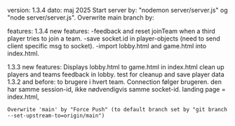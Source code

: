version: 1.3.4
dato: maj 2025
Start server by: "nodemon server/server.js" og "node server/server.js".
Overwrite main branch by: 

features: 
1.3.4 new features:
    -feedback and reset joinTeam when a third player tries to join a team.
    -save socket.id in player-objects (need to send client specific msg to socket).
    -import lobby.html and game.html into index.html.


1.3.3 new features:
    Displays lobby.html to game.html in index.html
    clean up players and teams
    feedback in lobby.
    test for cleanup and save player data
1.3.2 and before:
    to brugere i hvert team. 
    Connection følger brugeren. den har samme session-id, ikke nødvendigvis samme socket-id.
    landing page = index.html, 


    Overwrite 'main' by "Force Push" (to default branch set by "git branch --set-upstream-to=origin/main")